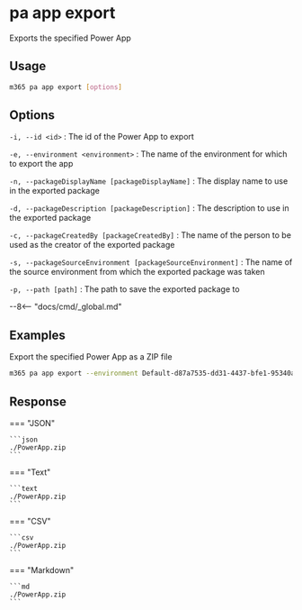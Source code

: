 # pa app export

Exports the specified Power App

## Usage

```sh
m365 pa app export [options]
```

## Options

`-i, --id <id>`
: The id of the Power App to export

`-e, --environment <environment>`
: The name of the environment for which to export the app

`-n, --packageDisplayName [packageDisplayName]`
: The display name to use in the exported package

`-d, --packageDescription [packageDescription]`
: The description to use in the exported package

`-c, --packageCreatedBy [packageCreatedBy]`
: The name of the person to be used as the creator of the exported package

`-s, --packageSourceEnvironment [packageSourceEnvironment]`
: The name of the source environment from which the exported package was taken

`-p, --path [path]`
: The path to save the exported package to

--8<-- "docs/cmd/_global.md"

## Examples

Export the specified Power App as a ZIP file

```sh
m365 pa app export --environment Default-d87a7535-dd31-4437-bfe1-95340acd55c5 --id 3989cb59-ce1a-4a5c-bb78-257c5c39381d --packageDisplayName "PowerApp" --packageDescription "Power App Description" --packageCreatedBy "John Doe" --packageSourceEnvironment "Contoso" --path "C:/Users/John/Documents"
```

## Response

=== "JSON"

    ```json
    ./PowerApp.zip
    ```

=== "Text"

    ```text
    ./PowerApp.zip
    ```

=== "CSV"

    ```csv
    ./PowerApp.zip
    ```

=== "Markdown"

    ```md
    ./PowerApp.zip
    ```
